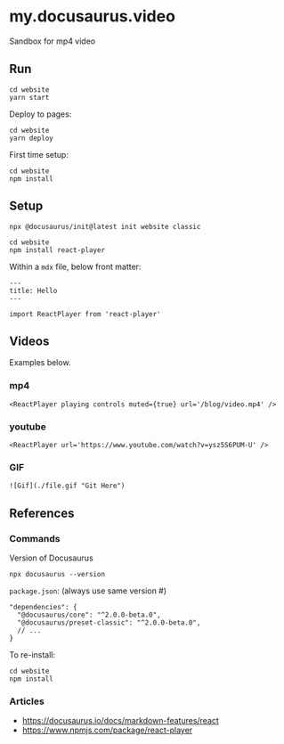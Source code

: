 # my.docusaurus.video
Sandbox for mp4 video

## Run

```
cd website
yarn start
```

Deploy to pages:
```
cd website
yarn deploy
```

First time setup:
```
cd website
npm install
```

## Setup

```
npx @docusaurus/init@latest init website classic
```

```
cd website
npm install react-player
```
Within a `mdx` file, below front matter:

```
---
title: Hello
---

import ReactPlayer from 'react-player'
```

## Videos
Examples below.

### mp4

```
<ReactPlayer playing controls muted={true} url='/blog/video.mp4' />
```

### youtube

```
<ReactPlayer url='https://www.youtube.com/watch?v=ysz5S6PUM-U' />
```

### GIF

```
![Gif](./file.gif "Git Here")
```

## References

### Commands

Version of Docusaurus 
```
npx docusaurus --version
```

`package.json`: (always use same version #)
```
"dependencies": {
  "@docusaurus/core": "^2.0.0-beta.0",
  "@docusaurus/preset-classic": "^2.0.0-beta.0",
  // ...
}
```
To re-install:
```
cd website
npm install
```

### Articles
- https://docusaurus.io/docs/markdown-features/react
- https://www.npmjs.com/package/react-player